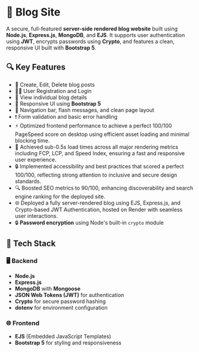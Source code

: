 # 📝 Blog Site

A secure, full-featured **server-side rendered blog website** built using **Node.js**, **Express.js**, **MongoDB**, and **EJS**. It supports user authentication using **JWT**, encrypts passwords using **Crypto**, and features a clean, responsive UI built with **Bootstrap 5**.

## 🔍 Key Features
- 📝 Create, Edit, Delete blog posts
- 🧑‍💻 User Registration and Login
- 📄 View individual blog details
- 🎨 Responsive UI using **Bootstrap 5**
- 🧭 Navigation bar, flash messages, and clean page layout
- ❗ Form validation and basic error handling
- ⚡ Optimized frontend performance to achieve a perfect 100/100 PageSpeed score on desktop using efficient asset loading and minimal blocking time.
- 🎯 Achieved sub-0.5s load times across all major rendering metrics including FCP, LCP, and Speed Index, ensuring a fast and responsive user experience.
- 🔒 Implemented accessibility and best practices that scored a perfect 100/100, reflecting strong attention to inclusive and secure design standards.
- 🔍 Boosted SEO metrics to 90/100, enhancing discoverability and search engine ranking for the deployed site.
- 🌐 Deployed a fully server-rendered blog using EJS, Express.js, and Crypto-based JWT Authentication, hosted on Render with seamless user interactions.
- 🔒 **Password encryption** using Node's built-in `crypto` module

## 🚀 Tech Stack

### 🖥️ Backend
- **Node.js**
- **Express.js**
- **MongoDB** with **Mongoose**
- **JSON Web Tokens (JWT)** for authentication
- **Crypto** for secure password hashing
- **dotenv** for environment configuration

### 🌐 Frontend
- **EJS** (Embedded JavaScript Templates)
- **Bootstrap 5** for styling and responsiveness

